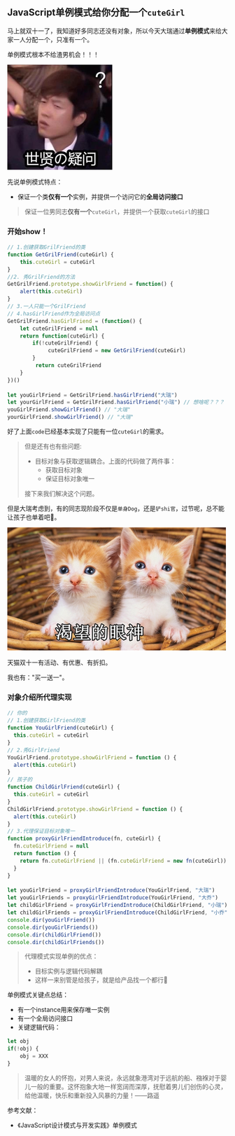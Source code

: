## JavaScript单例模式给你分配一个`cuteGirl`

马上就双十一了，我知道好多同志还没有对象，所以今天大瑞通过**单例模式**来给大家一人分配一个，只准有一个。

单例模式根本不给渣男机会！！！

![渣男](./images/疑问.jpg)

先说单例模式特点：

- 保证一个类**仅有一个**实例，并提供一个访问它的**全局访问接口**

> 保证一位男同志**仅有一个**`cuteGirl`，并提供一个获取`cuteGirl`的接口

### 开始show！

```js
// 1.创建获取GrilFriend的类
function GetGrilFriend(cuteGirl) {
    this.cuteGirl = cuteGirl
}
//2. 秀GrilFriend的方法
GetGrilFriend.prototype.showGirlFriend = function() {
    alert(this.cuteGirl)
}
// 3.一人只能一个GrilFriend
// 4.hasGirlFriend作为全局访问点
GetGrilFriend.hasGirlFriend = (function() {
    let cuteGrilFriend = null
    return function(cuteGirl) {
		if(!cuteGrilFriend) {
   		     cuteGrilFriend = new GetGrilFriend(cuteGirl)
    	}
   		 return cuteGrilFriend
    }
})()

let youGirlFriend = GetGrilFriend.hasGirlFriend("大瑞")
let yourGirlFriend = GetGrilFriend.hasGirlFriend("小瑞") // 想啥呢？？？
youGirlFriend.showGirlFriend() // "大瑞"
yourGirlFriend.showGirlFriend() // "大瑞"

```

好了上面`code`已经基本实现了只能有一位`cuteGirl`的需求。

>  但是还有也有些问题:
>
> - 目标对象与获取逻辑耦合。上面的代码做了两件事：
>   - 获取目标对象
>   - 保证目标对象唯一
>
> 接下来我们解决这个问题。

但是大瑞考虑到，有的同志现阶段不仅是`单身Dog`，还是`铲shi官`，过节呢，总不能让孩子也单着吧🐶。

![我也要！](./images/渴望的眼神.jpg)

天猫双十一有活动、有优惠、有折扣。

我也有："买一送一"。

### 对象介绍所代理实现

```js
// 你的
// 1.创建获取GirlFriend的类
function YouGirlFriend(cuteGirl) {
  this.cuteGirl = cuteGirl
}
// 2.秀GirlFriend
YouGirlFriend.prototype.showGirlFriend = function () {
  alert(this.cuteGirl)
}
// 孩子的
function ChildGirlFriend(cuteGirl) {
  this.cuteGirl = cuteGirl
}
ChildGirlFriend.prototype.showGirlFriend = function () {
  alert(this.cuteGirl)
}
// 3.代理保证目标对象唯一
function proxyGirlFriendIntroduce(fn, cuteGirl) {
  fn.cuteGirlFriend = null
  return function () {
    return fn.cuteGirlFriend || (fn.cuteGirlFriend = new fn(cuteGirl))
  }
}

let youGirlFriend = proxyGirlFriendIntroduce(YouGirlFriend, "大瑞")
let youGirlFriends = proxyGirlFriendIntroduce(YouGirlFriend, "大乔")
let childGirlFriend = proxyGirlFriendIntroduce(ChildGirlFriend, "小瑞")
let childGirlFriends = proxyGirlFriendIntroduce(ChildGirlFriend, "小乔")
console.dir(youGirlFriend())
console.dir(youGirlFriends())
console.dir(childGirlFriend())
console.dir(childGirlFriends())
```


> 代理模式实现单例的优点：
>
> - 目标实例与逻辑代码解耦
> - 这样一来别管是给孩子，就是给产品找一个都行🙈

单例模式关键点总结：

- 有一个instance用来保存唯一实例
- 有一个全局访问接口
- 关键逻辑代码：

```js
let obj
if(!obj) {
    obj = XXX
}
```



> 温暖的女人的怀抱，对男人来说，永远就象港湾对于远航的船、襁褓对于婴儿一般的重要。这怀抱象大地一样宽阔而深厚，抚慰着男儿们创伤的心灵，给他温暖，快乐和重新投入风暴的力量！——路遥

参考文献：

- 《JavaScript设计模式与开发实践》单例模式